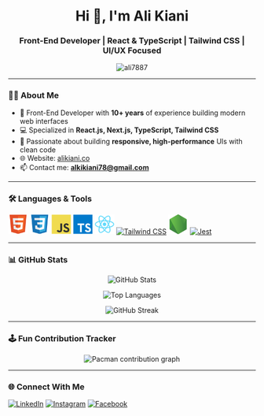 <h1 align="center">Hi 👋, I'm Ali Kiani</h1>
<h3 align="center">Front-End Developer | React & TypeScript | Tailwind CSS | UI/UX Focused</h3>

<p align="center">
  <img src="https://komarev.com/ghpvc/?username=ali7887&label=Profile%20views&color=0e75b6&style=flat" alt="ali7887" />
</p>

---

### 👨‍💻 About Me

- 🎯 Front-End Developer with **10+ years** of experience building modern web interfaces  
- 💻 Specialized in **React.js, Next.js, TypeScript, Tailwind CSS**  
- 🚀 Passionate about building **responsive, high-performance** UIs with clean code  
- 🌐 Website: [alikiani.co](https://alikiani.co)  
- 📫 Contact me: **alkikiani78@gmail.com**  

---

### 🛠️ Languages & Tools

<p align="left">
  <a href="https://www.w3schools.com/html/" target="_blank"><img src="https://raw.githubusercontent.com/devicons/devicon/master/icons/html5/html5-original.svg" alt="HTML5" width="40" height="40"/></a>
  <a href="https://www.w3schools.com/css/" target="_blank"><img src="https://raw.githubusercontent.com/devicons/devicon/master/icons/css3/css3-original.svg" alt="CSS3" width="40" height="40"/></a>
  <a href="https://developer.mozilla.org/en-US/docs/Web/JavaScript" target="_blank"><img src="https://raw.githubusercontent.com/devicons/devicon/master/icons/javascript/javascript-original.svg" alt="JavaScript" width="40" height="40"/></a>
  <a href="https://www.typescriptlang.org/" target="_blank"><img src="https://raw.githubusercontent.com/devicons/devicon/master/icons/typescript/typescript-original.svg" alt="TypeScript" width="40" height="40"/></a>
  <a href="https://reactjs.org/" target="_blank"><img src="https://raw.githubusercontent.com/devicons/devicon/master/icons/react/react-original.svg" alt="React" width="40" height="40"/></a>
  <a href="https://tailwindcss.com/" target="_blank"><img src="https://www.vectorlogo.zone/logos/tailwindcss/tailwindcss-icon.svg" alt="Tailwind CSS" width="40" height="40"/></a>
  <a href="https://nodejs.org" target="_blank"><img src="https://raw.githubusercontent.com/devicons/devicon/master/icons/nodejs/nodejs-original.svg" alt="Node.js" width="40" height="40"/></a>
  <a href="https://jestjs.io" target="_blank"><img src="https://www.vectorlogo.zone/logos/jestjsio/jestjsio-icon.svg" alt="Jest" width="40" height="40"/></a>
</p>

---

### 📊 GitHub Stats

<p align="center">
  <img src="https://github-readme-stats.vercel.app/api?username=ali7887&show_icons=true&theme=default" alt="GitHub Stats" />
</p>

<p align="center">
  <img src="https://github-readme-stats.vercel.app/api/top-langs?username=ali7887&show_icons=true&locale=en&layout=compact" alt="Top Languages" />
</p>

<p align="center">
  <img src="https://github-readme-streak-stats.herokuapp.com/?user=ali7887" alt="GitHub Streak" />
</p>

---

### 🕹️ Fun Contribution Tracker

<p align="center">
  <picture>
    <source media="(prefers-color-scheme: dark)" srcset="https://raw.githubusercontent.com/ali7887/ali7887/output/pacman-contribution-graph-dark.svg">
    <source media="(prefers-color-scheme: light)" srcset="https://raw.githubusercontent.com/ali7887/ali7887/output/pacman-contribution-graph.svg">
    <img alt="Pacman contribution graph" src="https://raw.githubusercontent.com/ali7887/ali7887/output/pacman-contribution-graph.svg">
  </picture>
</p>

---

### 🌐 Connect With Me

<p align="left">
  <a href="https://linkedin.com/in/alikiani78" target="blank"><img src="https://cdn.jsdelivr.net/gh/devicons/devicon/icons/linkedin/linkedin-original.svg" alt="LinkedIn" width="30" height="30" /></a>
  <a href="https://instagram.com/alikiani7887" target="blank"><img src="https://cdn.jsdelivr.net/gh/devicons/devicon/icons/instagram/instagram-original.svg" alt="Instagram" width="30" height="30" /></a>
  <a href="https://fb.com/ali.kiani.73" target="blank"><img src="https://cdn.jsdelivr.net/gh/devicons/devicon/icons/facebook/facebook-original.svg" alt="Facebook" width="30" height="30" /></a>
</p>
